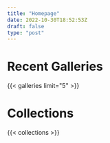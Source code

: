 ```yaml
---
title: "Homepage"
date: 2022-10-30T18:52:53Z
draft: false
type: "post"
---
```


# Recent Galleries

{{< galleries limit="5" >}}

# Collections

{{< collections >}}
